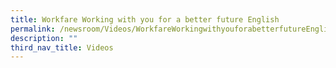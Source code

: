 ```yaml
---
title: Workfare Working with you for a better future English
permalink: /newsroom/Videos/WorkfareWorkingwithyouforabetterfutureEnglish
description: ""
third_nav_title: Videos
---
```

